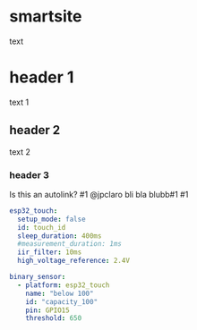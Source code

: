 # smartsite
text
# header 1
text 1
## header 2
text 2
### header 3

Is this an autolink? #1
@jpclaro
bli bla blubb#1
#1  

```yaml
esp32_touch:
  setup_mode: false
  id: touch_id
  sleep_duration: 400ms
  #measurement_duration: 1ms
  iir_filter: 10ms
  high_voltage_reference: 2.4V

binary_sensor:
  - platform: esp32_touch
    name: "below 100"
    id: "capacity_100"
    pin: GPIO15
    threshold: 650
```
